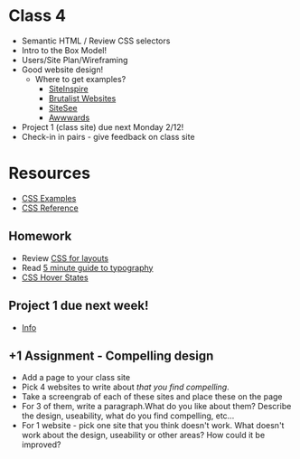 # Class 4

* Semantic HTML / Review CSS selectors
* Intro to the Box Model!
* Users/Site Plan/Wireframing
* Good website design!
	* Where to get examples?
		* [SiteInspire](https://www.siteinspire.com)
		* [Brutalist Websites](http://brutalistwebsites.com)
		* [SiteSee](https://sitesee.co/)
		* [Awwwards](https://www.awwwards.com/websites/)
* Project 1 (class site) due next Monday 2/12!
* Check-in in pairs - give feedback on class site

# Resources
* [CSS Examples](https://www.w3schools.com/css/css_examples.asp)
* [CSS Reference](https://www.w3schools.com/cssref/default.asp)

## Homework
* Review [CSS for layouts](http://learnlayout.com)
* Read [5 minute guide to typography](http://pierrickcalvez.com/journal/a-five-minutes-guide-to-better-typography)
* [CSS Hover States](https://jay-manday.github.io/hover-states/index.html)

## Project 1 due next week!
* [Info](https://github.com/lee2sman/reading-and-wrting-the-web/blob/master/projects/project1.md)

## +1 Assignment - Compelling design
* Add a page to your class site
* Pick 4 websites to write about *that you find compelling*.
* Take a screengrab of each of these sites and place these on the page
* For 3 of them, write a paragraph.What do you like about them? Describe the design, useability, what do you find compelling, etc...
* For 1 website - pick one site that you think doesn't work. What doesn't work about the design, useability or other areas? How could it be improved?

